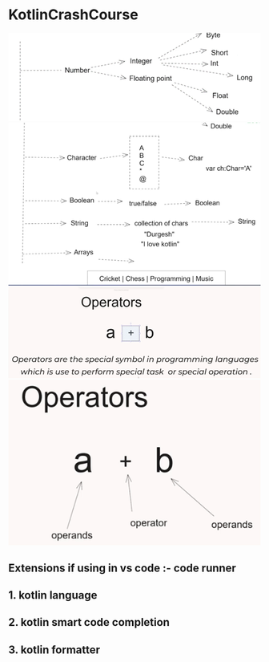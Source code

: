 # KotlinCrashCourse
![img.png](img.png)
![img_1.png](img_1.png)
![img_2.png](img_2.png)
![img_3.png](img_3.png)

## Extensions if using in vs code :- code runner
## 1. kotlin language
## 2. kotlin smart code completion
## 3. kotlin formatter
